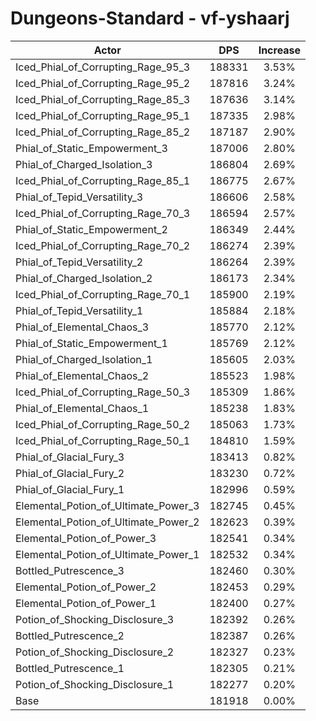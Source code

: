 # Dungeons-Standard - vf-yshaarj
| Actor | DPS | Increase |
|---|:---:|:---:|
|Iced_Phial_of_Corrupting_Rage_95_3|188331|3.53%|
|Iced_Phial_of_Corrupting_Rage_95_2|187816|3.24%|
|Iced_Phial_of_Corrupting_Rage_85_3|187636|3.14%|
|Iced_Phial_of_Corrupting_Rage_95_1|187335|2.98%|
|Iced_Phial_of_Corrupting_Rage_85_2|187187|2.90%|
|Phial_of_Static_Empowerment_3|187006|2.80%|
|Phial_of_Charged_Isolation_3|186804|2.69%|
|Iced_Phial_of_Corrupting_Rage_85_1|186775|2.67%|
|Phial_of_Tepid_Versatility_3|186606|2.58%|
|Iced_Phial_of_Corrupting_Rage_70_3|186594|2.57%|
|Phial_of_Static_Empowerment_2|186349|2.44%|
|Iced_Phial_of_Corrupting_Rage_70_2|186274|2.39%|
|Phial_of_Tepid_Versatility_2|186264|2.39%|
|Phial_of_Charged_Isolation_2|186173|2.34%|
|Iced_Phial_of_Corrupting_Rage_70_1|185900|2.19%|
|Phial_of_Tepid_Versatility_1|185884|2.18%|
|Phial_of_Elemental_Chaos_3|185770|2.12%|
|Phial_of_Static_Empowerment_1|185769|2.12%|
|Phial_of_Charged_Isolation_1|185605|2.03%|
|Phial_of_Elemental_Chaos_2|185523|1.98%|
|Iced_Phial_of_Corrupting_Rage_50_3|185309|1.86%|
|Phial_of_Elemental_Chaos_1|185238|1.83%|
|Iced_Phial_of_Corrupting_Rage_50_2|185063|1.73%|
|Iced_Phial_of_Corrupting_Rage_50_1|184810|1.59%|
|Phial_of_Glacial_Fury_3|183413|0.82%|
|Phial_of_Glacial_Fury_2|183230|0.72%|
|Phial_of_Glacial_Fury_1|182996|0.59%|
|Elemental_Potion_of_Ultimate_Power_3|182745|0.45%|
|Elemental_Potion_of_Ultimate_Power_2|182623|0.39%|
|Elemental_Potion_of_Power_3|182541|0.34%|
|Elemental_Potion_of_Ultimate_Power_1|182532|0.34%|
|Bottled_Putrescence_3|182460|0.30%|
|Elemental_Potion_of_Power_2|182453|0.29%|
|Elemental_Potion_of_Power_1|182400|0.27%|
|Potion_of_Shocking_Disclosure_3|182392|0.26%|
|Bottled_Putrescence_2|182387|0.26%|
|Potion_of_Shocking_Disclosure_2|182327|0.23%|
|Bottled_Putrescence_1|182305|0.21%|
|Potion_of_Shocking_Disclosure_1|182277|0.20%|
|Base|181918|0.00%|

